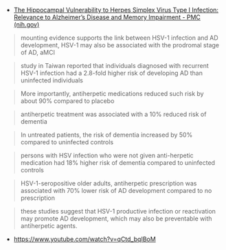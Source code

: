 - [The Hippocampal Vulnerability to Herpes Simplex Virus Type I Infection: Relevance to Alzheimer’s Disease and Memory Impairment - PMC (nih.gov)](https://www.ncbi.nlm.nih.gov/pmc/articles/PMC8414573/)

> mounting evidence supports the link between HSV-1 infection and AD development, HSV-1 may also be associated with the prodromal stage of AD, aMCI
> 

> study in Taiwan reported that individuals diagnosed with recurrent HSV-1 infection had a 2.8-fold higher risk of developing AD than uninfected individuals
> 

> More importantly, antiherpetic medications reduced such risk by about 90% compared to placebo
> 

> antiherpetic treatment was associated with a 10% reduced risk of dementia
> 

> In untreated patients, the risk of dementia increased by 50% compared to uninfected controls
> 

> persons with HSV infection who were not given anti-herpetic medication had 18% higher risk of dementia compared to uninfected controls
> 

> HSV-1-seropositive older adults, antiherpetic prescription was associated with 70% lower risk of AD development compared to no prescription
> 

> these studies suggest that HSV-1 productive infection or reactivation may promote AD development, which may also be preventable with antiherpetic agents.
> 
- https://www.youtube.com/watch?v=qCtd_bqIBoM
